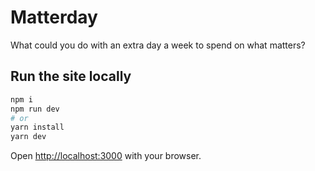 # Matterday
What could you do with an extra day a week to spend on what matters?

## Run the site locally

```bash
npm i
npm run dev
# or
yarn install
yarn dev
```

Open [http://localhost:3000](http://localhost:3000) with your browser.
